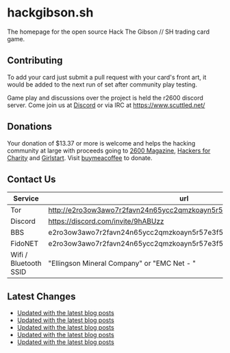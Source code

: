 # hackgibson.sh
The homepage for the open source Hack The Gibson // SH trading card game.


## Contributing

To add your card just submit a pull request with your card's front art, it would be added to the next run of set after community play testing.

Game play and discussions over the project is held the r2600 discord server. Come join us at [Discord](https://discord.com/invite/9hABUzz) or via IRC at https://www.scuttled.net/


## Donations

Your donation of $13.37 or more is welcome and helps the hacking community at large with proceeds going to [2600 Magazine](https://2600.com/), [Hackers for Charity](https://hackersforcharity.org) and [Girlstart](https://girlstart.org).  Visit [buymeacoffee](https://www.buymeacoffee.com/hackgibson.sh) to donate.


## Contact Us

Service | url
-|-
Tor | http://e2ro3ow3awo7r2favn24n65ycc2qmzkoayn5r57e3f56nvjwdcgg32ad.onion
Discord | https://discord.com/invite/9hABUzz
BBS | e2ro3ow3awo7r2favn24n65ycc2qmzkoayn5r57e3f56nvjwdcgg32ad.onion:23
FidoNET | e2ro3ow3awo7r2favn24n65ycc2qmzkoayn5r57e3f56nvjwdcgg32ad.onion:24554
Wifi / Bluetooth SSID | "Ellingson Mineral Company" or "EMC Net - <fidonet address>"

## Latest Changes
<!-- BLOG-POST-LIST:START -->
- [Updated with the latest blog posts](https://github.com/DFW2600/hackgibson.sh/commit/19d95579127b3f41ff2f6460bdbcd4c9e85740db)
- [Updated with the latest blog posts](https://github.com/DFW2600/hackgibson.sh/commit/e706366ca341ef7af20ddd0f7c96b4d14ffeac33)
- [Updated with the latest blog posts](https://github.com/DFW2600/hackgibson.sh/commit/1bd542f13a136cbb1f93d8480fc3b624ed436261)
- [Updated with the latest blog posts](https://github.com/DFW2600/hackgibson.sh/commit/176c89b7eedea62811cb016a4576ea891bcd894a)
- [Updated with the latest blog posts](https://github.com/DFW2600/hackgibson.sh/commit/6182d0d8b5c8cc6399d087c8ecc82062bd09504e)
<!-- BLOG-POST-LIST:END -->
